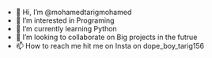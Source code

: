 - 👋 Hi, I’m @mohamedtarigmohamed
- 👀 I’m interested in Programing
- 🌱 I’m currently learning Python
- 💞️ I’m looking to collaborate on Big projects in the futrue
- 📫 How to reach me hit me on Insta on dope_boy_tarig156

<!---
mohamedtarigmohamed/mohamedtarigmohamed is a ✨ special ✨ repository because its `README.md` (this file) appears on your GitHub profile.
You can click the Preview link to take a look at your changes.
--->
